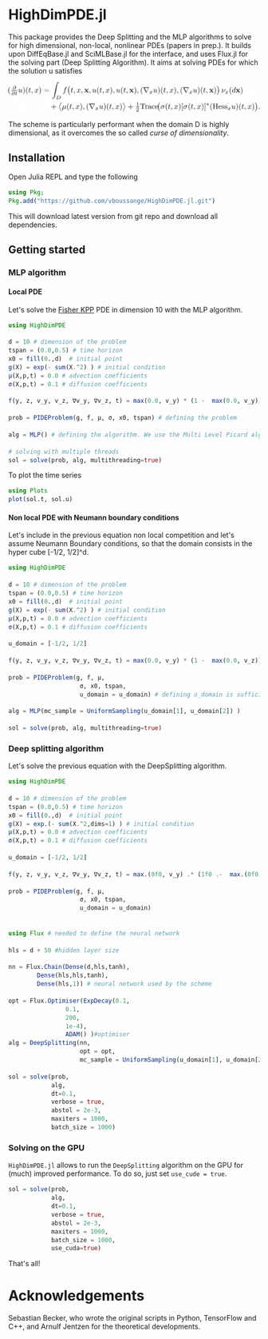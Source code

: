 # HighDimPDE.jl

This package provides the Deep Splitting and the MLP algorithms to solve for high dimensional, non-local, nonlinear PDEs (papers in prep.). 
It builds upon DiffEqBase.jl and SciMLBase.jl for the interface, and uses Flux.jl for the solving part (Deep Splitting Algorithm).
It aims at solving PDEs for which the solution u satisfies

<div style="overflow-x: scroll;" align=center>                          
<img src="docs/equation.png"/>
</div>

The scheme is particularly performant when the domain D is highly dimensional, as it overcomes the so called *curse of dimensionality*.

## Installation
Open Julia REPL and type the following

```julia
using Pkg;
Pkg.add("https://github.com/vboussange/HighDimPDE.jl.git")
```

This will download latest version from git repo and download all dependencies.

## Getting started
### MLP algorithm
#### Local PDE
Let's solve the [Fisher KPP](https://en.wikipedia.org/wiki/Fisher%27s_equation) PDE in dimension 10 with the MLP algorithm.
```julia
using HighDimPDE

d = 10 # dimension of the problem
tspan = (0.0,0.5) # time horizon
x0 = fill(0.,d)  # initial point
g(X) = exp(- sum(X.^2) ) # initial condition
μ(X,p,t) = 0.0 # advection coefficients
σ(X,p,t) = 0.1 # diffusion coefficients

f(y, z, v_y, v_z, ∇v_y, ∇v_z, t) = max(0.0, v_y) * (1 -  max(0.0, v_y)) # nonlocal nonlinear part of the

prob = PIDEProblem(g, f, μ, σ, x0, tspan) # defining the problem

alg = MLP() # defining the algorithm. We use the Multi Level Picard algorithm

# solving with multiple threads 
sol = solve(prob, alg, multithreading=true)
```
To plot the time series
```julia
using Plots
plot(sol.t, sol.u)
```
#### Non local PDE with Neumann boundary conditions
Let's include in the previous equation non local competition and let's assume Neumann Boundary conditions, so that the domain consists in the hyper cube [-1/2, 1/2]^d.
```julia
using HighDimPDE

d = 10 # dimension of the problem
tspan = (0.0,0.5) # time horizon
x0 = fill(0.,d)  # initial point
g(X) = exp(- sum(X.^2) ) # initial condition
μ(X,p,t) = 0.0 # advection coefficients
σ(X,p,t) = 0.1 # diffusion coefficients

u_domain = [-1/2, 1/2]

f(y, z, v_y, v_z, ∇v_y, ∇v_z, t) = max(0.0, v_y) * (1 -  max(0.0, v_z)) 

prob = PIDEProblem(g, f, μ, 
                    σ, x0, tspan, 
                    u_domain = u_domain) # defining u_domain is sufficient to implement Neumann boundary conditions

alg = MLP(mc_sample = UniformSampling(u_domain[1], u_domain[2]) ) 

sol = solve(prob, alg, multithreading=true)
```

### Deep splitting algorithm
Let's solve the previous equation with the DeepSplitting algorithm.
```julia
using HighDimPDE

d = 10 # dimension of the problem
tspan = (0.0,0.5) # time horizon
x0 = fill(0.,d)  # initial point
g(X) = exp.(- sum(X.^2,dims=1) ) # initial condition
μ(X,p,t) = 0.0 # advection coefficients
σ(X,p,t) = 0.1 # diffusion coefficients

u_domain = [-1/2, 1/2]

f(y, z, v_y, v_z, ∇v_y, ∇v_z, t) = max.(0f0, v_y) .* (1f0 .-  max.(0f0, v_z)) 

prob = PIDEProblem(g, f, μ, 
                    σ, x0, tspan, 
                    u_domain = u_domain)


using Flux # needed to define the neural network

hls = d + 50 #hidden layer size

nn = Flux.Chain(Dense(d,hls,tanh),
        Dense(hls,hls,tanh),
        Dense(hls,1)) # neural network used by the scheme

opt = Flux.Optimiser(ExpDecay(0.1,
                0.1,
                200,
                1e-4),
                ADAM() )#optimiser
alg = DeepSplitting(nn,
                    opt = opt,
                    mc_sample = UniformSampling(u_domain[1], u_domain[2]))

sol = solve(prob, 
            alg, 
            dt=0.1, 
            verbose = true, 
            abstol = 2e-3,
            maxiters = 1000,
            batch_size = 1000)
```
### Solving on the GPU
`HighDimPDE.jl` allows to run the `DeepSplitting` algorithm on the GPU for (much) improved performance. To do so, just set `use_cude = true`.

```julia
sol = solve(prob, 
            alg, 
            dt=0.1, 
            verbose = true, 
            abstol = 2e-3,
            maxiters = 1000,
            batch_size = 1000,
            use_cuda=true)
```

That's all!



# Acknowledgements
Sebastian Becker, who wrote the original scripts in Python, TensorFlow and C++, and Arnulf Jentzen for the theoretical developments.
